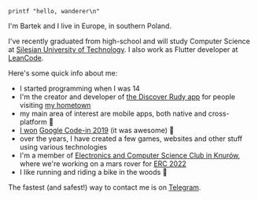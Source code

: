 `printf "hello, wanderer\n"`

I'm Bartek and I live in Europe, in southern Poland. 

I've recently graduated from high-school and will study Computer Science at [Silesian University of Technology](https://www.polsl.pl/en). I also work as Flutter developer at [LeanCode](https://leancode.co).

Here's some quick info about me:

- I started programming when I was 14
- I'm the creator and developer of [the Discover Rudy app](https://odkryjrudy.pl) for people visiting [my hometown](https://urodapodrozy.files.wordpress.com/2020/07/dsc_0802_edited-1.jpg)
- my main area of interest are mobile apps, both native and cross-platform 📱
- [I won](https://opensource.googleblog.com/2020/02/announcing-our-google-code-in-2019.html) [Google Code-in 2019](https://codein.withgoogle.com/archive/) (it was awesome) 🌉
- over the years, I have created a few games, websites and other stuff using various technologies
- I'm a member of [Electronics and Computer Science Club in Knurów](https://github.com/knei-knurow), where we're working on a mars rover for [ERC 2022](https://roverchallenge.eu/en/main-page)
- I like running and riding a bike in the woods 🌳

The fastest (and safest!) way to contact me is on [Telegram](https://t.me/bartekpacia).
